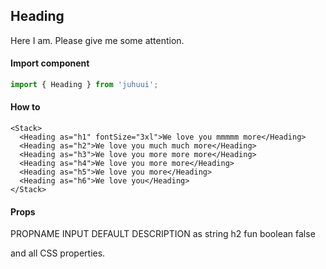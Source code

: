 ## Heading

Here I am. Please give me some attention.

#### Import component

```js
import { Heading } from 'juhuui';
```

#### How to

```js-live
<Stack>
  <Heading as="h1" fontSize="3xl">We love you mmmmm more</Heading>
  <Heading as="h2">We love you much much more</Heading>
  <Heading as="h3">We love you more more more</Heading>
  <Heading as="h4">We love you more more</Heading>
  <Heading as="h5">We love you more</Heading>
  <Heading as="h6">We love you</Heading>
</Stack>
```

#### Props

<TableBox>
  <tr>
    <th>PROPNAME</th>
    <th>INPUT</th>
    <th>DEFAULT</th>
    <th>DESCRIPTION</th>
  </tr>
  <tr>
    <th>as</th>
    <th>string</th>
    <th>h2</th>
    <th></th>
  </tr>
  <tr>
    <th>fun</th>
    <th>boolean</th>
    <th>false</th>
    <th></th>
  </tr>
</TableBox>

and all CSS properties.
